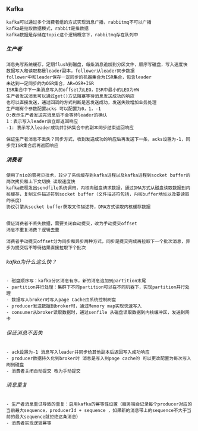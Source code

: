 ### Kafka

    kafka可以通过多个消费者组的方式实现消息广播，rabbitmq不可以广播
    kafka是拉取数据模式，rabbit是推数据
    kafka数据是存储在topic这个逻辑概念下，rabbitmq存在队列中

##### 生产者

    消息先写系统缓存，定期flush到磁盘，每条消息追加到分区文件，顺序写磁盘，写入速度快
    数据写入和读取都是leader副本，follower从leader同步数据
    follower中和leader保存一定同步的机器集合为ISR集合，包含leader
    未达到一定同步的为OSR集合，AR=OSR+ISR
    ISR集合中下一条消息写入的offset为LEO，ISR中最小的LEO为HW
    生产者发送消息可以通过get()方法阻塞等待消息发送成功的响应
    也可以直接发送，通过回调的方式判断是否发送成功，发送失败增加业务处理
    生产端有个参数配置acks 可以配置为0，1，-1
    0:表示生产者发送完消息后不会等待leader的确认
    1：表示写入leader后立即返回响应
    -1: 表示写入leader成功并ISR集合中的副本同步结束返回响应

    保证生产者消息不丢失？同步方式，收到发送成功的响应后再发送下一条，acks设置为-1，同步完ISR集合后再返回响应



##### 消费者

    使用了nio的零拷贝技术，较少了系统缓存到kafka进程以及kafka进程到socket buffer的两次拷贝和上下文切换 读取速度快
    kafka进程发出sendfile系统调用，内核向磁盘请求数据，通过DMA方式从磁盘读取数据到内核缓存，复制文件描述符到socket buffer（文件描述符包括，内核buffer地址以及要读取的长度）
    协议引擎从socket buffer获取文件描述符，DMA方式读取内核缓存数据


    保证消费者不丢失数据，需要关闭自动提交，改为手动提交offset
    消息不重复消费？逻辑去重

    消费者手动提交offset分为同步和异步两种方式，同步是提交完成再拉取下一个批次消息，异步为提交后不等待结果直接拉取下个批次



###### kafka为什么这么快？

    - 磁盘顺序写：kafka分区消息有序，新的消息追加到partition末尾
    - partition并行处理：集群下不同partition可以在不同机器下，实现partition并行处理
    - 数据写入broker时写入page Cache由系统控制刷盘
    - producer发送数据到broker时，通过Memory map实现快速写入
    - consumer从broker读取数据时，通过senfile 从磁盘读取数据到内核缓冲区，发送到网卡	

###### 保证消息不丢失

    - ack设置为-1 消息写入leader并同步给其他副本后返回写入成功响应
    - producer数据持久化到broker时 消息是写入到page cache的 可以更改配置为每次写入刷到磁盘
    - 消费者关闭自动提交 改为手动提交

###### 消息重复

    - 生产者消息重试导致的重复：启用kafka的幂等性设置（服务端会记录每个producer对应的当前最大sequence，producerId + sequence ，如果新的消息带上的sequence不大于当前的最大sequence就拒绝这条消息）
    - 消费者实现逻辑幂等
